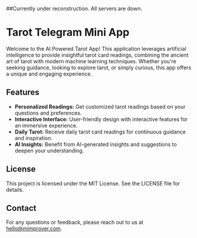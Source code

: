 ##Currently under reconstruction. All servers are down.

# Tarot Telegram Mini App

Welcome to the AI Powered Tarot App! This application leverages artificial intelligence to provide insightful tarot card readings, 
combining the ancient art of tarot with modern machine learning techniques. Whether you're seeking guidance, looking to explore tarot, 
or simply curious, this app offers a unique and engaging experience.

## Features

- **Personalized Readings:** Get customized tarot readings based on your questions and preferences.
- **Interactive Interface:** User-friendly design with interactive features for an immersive experience.
- **Daily Tarot:** Receive daily tarot card readings for continuous guidance and inspiration.
- **AI Insights:** Benefit from AI-generated insights and suggestions to deepen your understanding.

## License

This project is licensed under the MIT License. See the LICENSE file for details.

## Contact

For any questions or feedback, please reach out to us at hello@mimprover.com.
